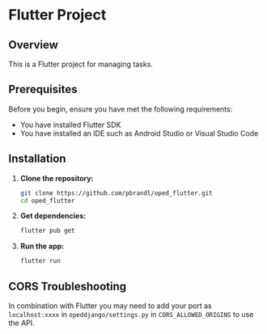 # Flutter Project

## Overview

This is a Flutter project for managing tasks.

## Prerequisites

Before you begin, ensure you have met the following requirements:

- You have installed Flutter SDK
- You have installed an IDE such as Android Studio or Visual Studio Code

## Installation

1. **Clone the repository:**

    ```bash
    git clone https://github.com/pbrandl/oped_flutter.git
    cd oped_flutter
    ```

2. **Get dependencies:**

    ```bash
    flutter pub get
    ```

3. **Run the app:**

    ```bash
    flutter run
    ```

## CORS Troubleshooting

In combination with Flutter you may need to add your port as `localhost:xxxx` in `opeddjango/settings.py` in `CORS_ALLOWED_ORIGINS` to use the API.  

